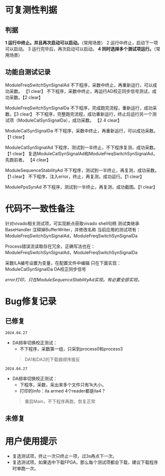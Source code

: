 # 可复测性判据
## 判据
  **1 运行中终止。并且再次启动可以启动。**（常用场景）
  2 运行中终止，启动下一项可以启动。
  3 运行完毕后，再次启动可以启动。
  **4 同时选择多个测试项运行。**（常用场景）

## 功能自测试记录
  ModuleFreqSwitchSynSignalAd
  不下程序，采数中终止，再重新运行，可以成功采数。 【1 clear】
  不下程序，采数中终止，再运行AD校正同步信号测试，成功采数。【2 clear】

  ModuleFreqSwitchSynSignalDa
  不下程序，完成跑完流程，重新运行，成功采数。【3 clear】
  不下程序，完整跑完流程，成功重新运行，终止后运行另一个测试项（ModuleCalSynSignalDa），成功采数。 【2 4 clear】

  ModuleCalSynSignalDa
  不下程序，采数中终止，再重新运行，可以成功采数。 【1 clear】

  ModuleCalSynSignalAd
  下程序，测试到一半终止，不下程序复测，成功采数。【1 clear】
  复选ModuleCalSynSignalAd和ModuleFreqSwitchSynSignalAd，先跑前者。 【4 clear】

  ModuleSequenceStabilityAd
  不下程序，测试到一半终止，再复测，成功采数。【1 clear】
  不下程序，注入error，终止，再复测，成功运行。【1 clear】

  ModulePpsSynAd
  不下程序，测试到一半终止，再复测，成功截图。【1 clear】
  
# 代码不一致性备注
  针对vivado相关测试项，可实现断点获取vivado shell句柄
  测试类继承BaseHandler
  注释掉BufferWriter，并修改名称
  当前应用的测试项有：ModuleFreqSwitchSynSignalAd，ModuleFreqSwitchSynSignalDa

  Process错误流读取存在冗余，正确写法也在：ModuleFreqSwitchSynSignalAd，ModuleFreqSwitchSynSignalDa

  采数ILA编号设置为变量，在配置文件中编辑
  只在下面实现：ModuleCalSynSignalDa DA校正同步信号

  *error打印，只在ModuleSequenceStabilityAd实现。有必要全部实现。*
  
# Bug修复记录
## 已修复

`2024.04.27`
  - DA频率切换校正测试：
    - 不下程序，采数第一组，只采到process0和process3
    > DA1和DA2的下载器顺序接反 

`2024.04.27`
  - DA频率切换校正测试：
    - 下程序，采数，采出来多个文件只有1k大小。
    - 打印的info：ila armed 4个reader都是ila4？
    > 重启Main，不下程序再跑，恢复正常

## 未修复

# 用户使用提示
- 复选测试项，终止一次只终止一项，过3s再点下一次。
- 复选测试项，如果选中下载FPGA，那么每个测试项都会下载，建议下载程序时单跑一次。